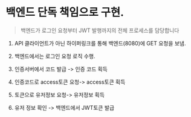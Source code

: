 # 백엔드 단독 책임으로 구현.

> 백엔드가 로그인 요청부터 JWT 발행까지의 전체 프로세스를 담당합니다 

1. API 클라이언트가 아닌 하이퍼링크를 통해 백엔드(8080)에 GET 요청을 보냄.

2. 백엔드에서는 로그인 요청 로직 수행.
  1. 인증서버에서 코드 발급 -> 인증 코드 획득 
  2. 인증코드로 access토큰 요청-> access토큰 획득 
  3. 토큰으로 유저정보 요청-> 유저정보 획득

3. 유저 정보 확인 -> 백엔드에서 JWT토큰 발급
